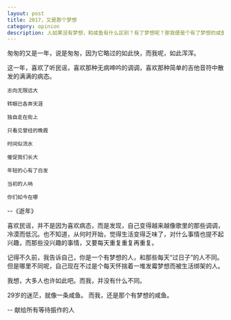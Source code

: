 ```yaml
---
layout: post
title: 2017，又是那个梦想
category: opinion
description: 人如果没有梦想，和咸鱼有什么区别？有了梦想呢？那我便是个有了梦想的咸鱼
---
```


匆匆的又是一年，说是匆匆，因为它略过的如此快，而我呢，如此浑浑。

这一年，喜欢了听民谣，喜欢那种无病呻吟的调调，喜欢那种简单的吉他音符中散发的满满的病态。

```
志向无限远大

转眼已各奔天涯

独自走在街上

只看见曾经的晚霞

时间似流水

催促我们长大

年轻的心有了白发

当初的人呐

你们如今在哪
```

--《逝年》

喜欢民谣，并不是因为喜欢病态，而是发现，自己变得越来越像歌里的那些调调，冷漠而低沉。也不知道，从何时开始，觉得生活变得乏味了，对什么事情也提不起兴趣，而那些没兴趣的事情，又要每天重复重复再重复。

记得不久前，我告诉自己，你是一个有梦想的人，和那些每天“过日子”的人不同。但是哪里不同呢，自己现在不过是个每天怀揣着一堆发霉梦想而被生活绑架的人。

我想，大多人也许如此吧。而我，并没有什么不同。

29岁的迷茫，就像一条咸鱼。
而我，还是那个有梦想的咸鱼。

-- 献给所有等待振作的人